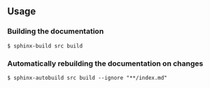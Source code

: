 ## Usage

### Building the documentation

```shell
$ sphinx-build src build
```

### Automatically rebuilding the documentation on changes

```shell
$ sphinx-autobuild src build --ignore "**/index.md"
```
